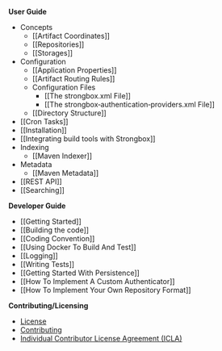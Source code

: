 **User Guide**
* Concepts
  * [[Artifact Coordinates]]
  * [[Repositories]]
  * [[Storages]]
* Configuration
  * [[Application Properties]]
  * [[Artifact Routing Rules]]
  * Configuration Files
    * [[The strongbox.xml File]]
    * [[The strongbox‐authentication‐providers.xml File]]
  * [[Directory Structure]]
* [[Cron Tasks]]
* [[Installation]]
* [[Integrating build tools with Strongbox]]
* Indexing
  * [[Maven Indexer]]
* Metadata
  * [[Maven Metadata]]
* [[REST API]]
* [[Searching]]

**Developer Guide**
* [[Getting Started]]
* [[Building the code]]
* [[Coding Convention]]
* [[Using Docker To Build And Test]]
* [[Logging]]
* [[Writing Tests]]
* [[Getting Started With Persistence]]
* [[How To Implement A Custom Authenticator]]
* [[How To Implement Your Own Repository Format]]

**Contributing/Licensing**
* [License](https://github.com/strongbox/strongbox/blob/master/LICENSE)
* [Contributing](https://github.com/strongbox/strongbox/blob/master/CONTRIBUTING.md)
* [Individual Contributor License Agreement (ICLA)](https://github.com/strongbox/strongbox/blob/master/ICLA.md)

